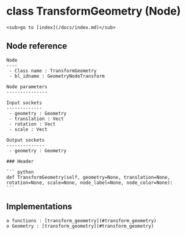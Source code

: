 # class TransformGeometry (Node)

    <sub>go to [index](/docs/index.md)</sub>
    
## Node reference

    Node
    ----
     - Class name : TransformGeometry
     - bl_idname : GeometryNodeTransform
    
    Node parameters
    ---------------
    
    Input sockets
    -------------
     - geometry : Geometry
     - translation : Vect
     - rotation : Vect
     - scale : Vect
    
    Output sockets
    --------------
     - geometry : Geometry
    
    ### Header

    ``` python
    def TransformGeometry(self, geometry=None, translation=None, rotation=None, scale=None, node_label=None, node_color=None):
    ```
    
## Implementations

    o functions : [transform_geometry](#transform_geometry)
    o Geometry : [transform_geometry](#transform_geometry) 
    
    
